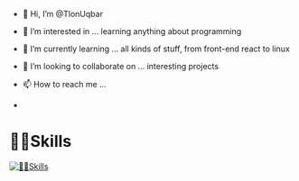 - 👋 Hi, I’m @TlonUqbar
- 👀 I’m interested in ... learning anything about programming
- 🌱 I’m currently learning ... all kinds of stuff, from front-end react to linux
- 💞️ I’m looking to collaborate on ... interesting projects
- 📫 How to reach me ...

- 

<!---
TlonUqbar/TlonUqbar is a ✨ special ✨ repository because its `README.md` (this file) appears on your GitHub profile.
You can click the Preview link to take a look at your changes.
--->
# 👨‍💻Skills

<!--- ## 🌐 Web Development --->
[![👨‍💻Skills](https://skillicons.dev/icons?i=html,css,js,ruby,rails,git,github,vscode,atom,sublime,vim,obsidian,markdown,linux,apple,docker,webpack,gherkin,mysql,postgresql,jenkins,bash,regex&perline=7)](https://skillicons.dev)
